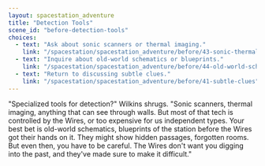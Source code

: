 ```yaml
---
layout: spacestation_adventure
title: "Detection Tools"
scene_id: "before-detection-tools"
choices:
  - text: "Ask about sonic scanners or thermal imaging."
    link: "/spacestation/spacestation_adventure/before/43-sonic-thermal-scanners"
  - text: "Inquire about old-world schematics or blueprints."
    link: "/spacestation/spacestation_adventure/before/44-old-world-schematics"
  - text: "Return to discussing subtle clues."
    link: "/spacestation/spacestation_adventure/before/41-subtle-clues"
---
```


"Specialized tools for detection?" Wilkins shrugs. "Sonic scanners, thermal imaging, anything that can see through walls. But most of that tech is controlled by the Wires, or too expensive for us independent types. Your best bet is old-world schematics, blueprints of the station before the Wires got their hands on it. They might show hidden passages, forgotten rooms. But even then, you have to be careful. The Wires don't want you digging into the past, and they've made sure to make it difficult."
